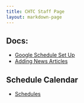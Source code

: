 ```yaml
---
title: CHTC Staff Page
layout: markdown-page
---
```


## Docs:
- [Google Schedule Set Up](docs/Schedule_Calendar)
- [Adding News Articles](docs/Adding_News_Articles)

## Schedule Calendar
- [Schedules](https://research.cs.wisc.edu/htcondor/developers/schedules/schedules.pl)
